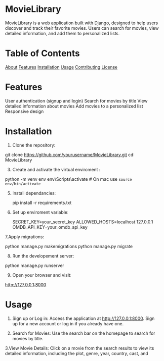 # MovieLibrary
MovieLibrary is a web application built with Django, designed to help users discover and track their favorite movies. Users can search for movies, view detailed information, and add them to personalized lists.

# Table of Contents
[About](URL)
[Features](URL)
[Installation](URL)
[Usage](URL)
[Contributing](URL)
[License](URL)

# Features
User authentication (signup and login)
Search for movies by title
View detailed information about movies
Add movies to a personalized list
Responsive design 

# Installation
1. Clone the repository:
   
  git clone https://github.com/yourusername/MovieLibrary.git
  cd MovieLibrary
  
3. Create and activate the virtual enviroment :
   
  python -m venv env
  env\Scripts\activate   # On mac use `source env/bin/activate`
  
5. Install dependancies:
   
   pip install -r requirements.txt
   
6. Set up enviroment variable:

   SECRET_KEY=your_secret_key
   ALLOWED_HOSTS=localhost 127.0.0.1
   OMDB_API_KEY=your_omdb_api_key

7.Apply migrations:

  python manage.py makemigrations
  python manage.py migrate

8. Run the developement server:

  python manage.py runserver

9. Open your browser and visit:

  http://127.0.0.1:8000

# Usage
1. Sign up or Log in:
Access the application at http://127.0.0.1:8000.
Sign up for a new account or log in if you already have one.

2. Search for Movies:
Use the search bar on the homepage to search for movies by title.

3.View Movie Details:
Click on a movie from the search results to view its detailed information, including the plot, genre, year, country, cast, and


